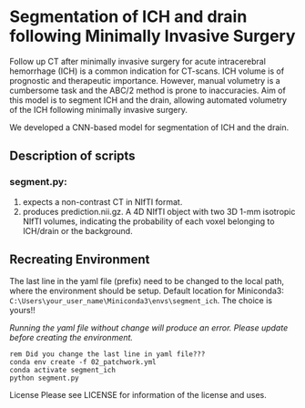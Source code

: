 # Segmentation of ICH and drain following Minimally Invasive Surgery

Follow up CT after minimally invasive surgery for acute intracerebral hemorrhage (ICH) is a common indication for CT-scans. ICH volume is of prognostic and therapeutic importance. However, manual volumetry is a cumbersome task and the ABC/2 method is prone to inaccuracies. Aim of this model is to segment ICH and the drain, allowing automated volumetry of the ICH following minimally invasive surgery.

We developed a CNN-based model for segmentation of ICH and the drain. 

## Description of scripts
### segment.py:
1. expects a non-contrast CT in NIfTI format.
2. produces prediction.nii.gz. A 4D NIfTI object with two 3D 1-mm isotropic NIfTI volumes, indicating the probability of each voxel belonging to ICH/drain or the background.
 
## Recreating Environment
The last line in the yaml file (prefix) need to be changed to the local path, where the environment should be setup. Default location for Miniconda3: `C:\Users\your_user_name\Miniconda3\envs\segment_ich`. The choice is yours!!

*Running the yaml file without change will produce an error. Please update before creating the environment.*

```
rem Did you change the last line in yaml file???
conda env create -f 02_patchwork.yml
conda activate segment_ich
python segment.py
```

License
Please see LICENSE for information of the license and uses.
